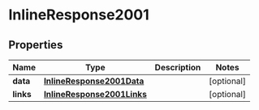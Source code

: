 # InlineResponse2001

## Properties
Name | Type | Description | Notes
------------ | ------------- | ------------- | -------------
**data** | [**InlineResponse2001Data**](InlineResponse2001Data.md) |  |  [optional]
**links** | [**InlineResponse2001Links**](InlineResponse2001Links.md) |  |  [optional]

